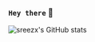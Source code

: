 ### `Hey there` 👋
![sreezx's GitHub stats](https://github-readme-stats.vercel.app/api?username=sreezx&show_icons=true&theme=dracula)
